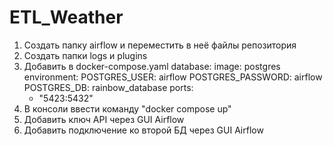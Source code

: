 # ETL_Weather

1. Создать папку airflow и переместить в неё файлы репозитория 
2. Создать папки logs и plugins
3. Добавить в docker-compose.yaml 
  database:
    image: postgres
    environment:
      POSTGRES_USER: airflow
      POSTGRES_PASSWORD: airflow
      POSTGRES_DB: rainbow_database
    ports:
      - "5423:5432"
4. В консоли ввести команду "docker compose up"
5. Добавить ключ API через GUI Airflow
6. Добавить подключение ко второй БД через GUI Airflow

